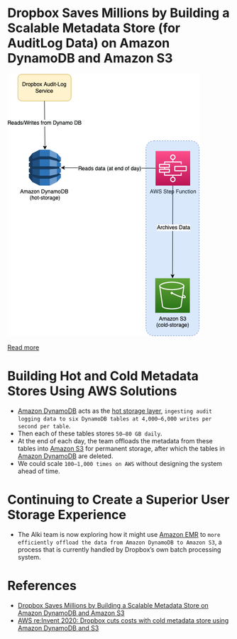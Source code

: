 # Dropbox Saves Millions by Building a Scalable Metadata Store (for AuditLog Data) on Amazon DynamoDB and Amazon S3

![img.png](DropboxAmazonDynamoDB.drawio.png)

[Read more](https://aws.amazon.com/solutions/case-studies/dropbox-dynamodb-case-study/?pg=dynamodb&sec=cs#dropbox)

# Building Hot and Cold Metadata Stores Using AWS Solutions
- [Amazon DynamoDB](../../11_AWSServices/6_DatabaseServices/AmazonDynamoDB/Readme.md) acts as the [hot storage layer](../../3_DatabaseServices/Glossaries/StorageOptions.md), `ingesting audit logging data to six DynamoDB tables at 4,000–6,000 writes per second per table`. 
- Then each of these tables stores `50–80 GB daily`. 
- At the end of each day, the team offloads the metadata from these tables into [Amazon S3](../../11_AWSServices/7_StorageServices/3_ObjectStorageS3/Readme.md) for permanent storage, after which the tables in [Amazon DynamoDB](../../11_AWSServices/6_DatabaseServices/AmazonDynamoDB/Readme.md) are deleted.
- We could scale `100–1,000 times on AWS` without designing the system ahead of time.

# Continuing to Create a Superior User Storage Experience
- The Alki team is now exploring how it might use [Amazon EMR](../../11_AWSServices/10_BigDataServices/ETLServices/BatchProcessing/AmazonEMR.md) to `more efficiently offload the data from Amazon DynamoDB to Amazon S3`, a process that is currently handled by Dropbox’s own batch processing system. 

# References
- [Dropbox Saves Millions by Building a Scalable Metadata Store on Amazon DynamoDB and Amazon S3](https://aws.amazon.com/solutions/case-studies/dropbox-dynamodb-case-study/?pg=dynamodb&sec=cs#dropbox)
- [AWS re:Invent 2020: Dropbox cuts costs with cold metadata store using Amazon DynamoDB and S3](https://www.youtube.com/watch?v=EqtkKttteyI)